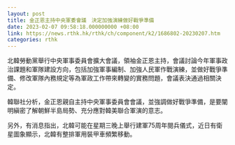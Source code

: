 ```yaml
---
layout: post
title: 金正恩主持中央軍委會議　決定加強演練做好戰爭準備
date: 2023-02-07 09:58:18.000000000 +08:00
link: https://news.rthk.hk/rthk/ch/component/k2/1686802-20230207.htm
categories: rthk
---
```


北韓勞動黨舉行中央軍事委員會擴大會議，領袖金正恩主持，會議討論今年軍事政治課題和軍隊建設方向，包括加強軍事編制、加強人民軍作戰演練，並做好戰爭準備、修改軍隊內務規定等為軍政工作帶來轉變的實務問題，會議表決通過相關決定。

韓聯社分析，金正恩親自主持中央軍事委員會會議，並強調做好戰爭準備，是要闡明縝密了解朝鮮半島局勢、充分應對韓美聯合軍演的意志。

另外，有消息指出，北韓可能在星期三晚上舉行建軍75周年閱兵儀式，近日有衛星圖象顯示，北韓有整排軍用裝甲車頻繁移動。
